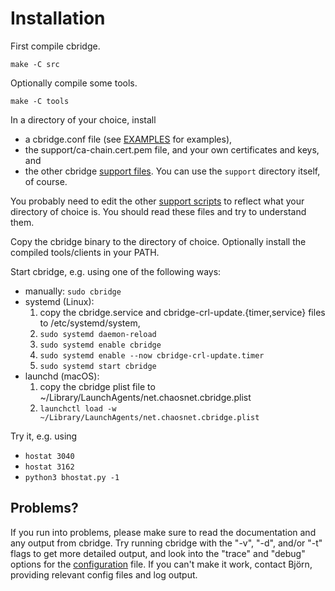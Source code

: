 # Installation

First compile cbridge.

```
make -C src
```

Optionally compile some tools.
```
make -C tools
```

In a directory of your choice, install
- a cbridge.conf file (see [EXAMPLES](EXAMPLES.md) for examples),
- the support/ca-chain.cert.pem file, and your own certificates and keys, and
- the other cbridge [support files](../support). You can use the ```support``` directory itself, of course.

You probably need to edit the other [support scripts](../support) to reflect what your directory of choice is. You should read these files and try to understand them.

Copy the cbridge binary to the directory of choice. Optionally install the compiled tools/clients in your PATH.

Start cbridge, e.g. using one of the following ways:
- manually: ```sudo cbridge```
- systemd (Linux):
  1. copy the cbridge.service and cbridge-crl-update.{timer,service} files to /etc/systemd/system,
  2. ```sudo systemd daemon-reload```
  3. ```sudo systemd enable cbridge```
  4. ```sudo systemd enable --now cbridge-crl-update.timer```
  5. ```sudo systemd start cbridge```
- launchd (macOS):
  1. copy the cbridge plist file to ~/Library/LaunchAgents/net.chaosnet.cbridge.plist
  2. ```launchctl load -w ~/Library/LaunchAgents/net.chaosnet.cbridge.plist```

Try it, e.g. using
- ```hostat 3040```
- ```hostat 3162```
- ```python3 bhostat.py -1```

## Problems?

If you run into problems, please make sure to read the documentation and any output from cbridge. Try running cbridge with the "-v", "-d", and/or "-t" flags to get more detailed output, and look into the "trace" and "debug" options for the [configuration](CONFIGURATION.md) file. If you can't make it work, contact Björn, providing relevant config files and log output.
